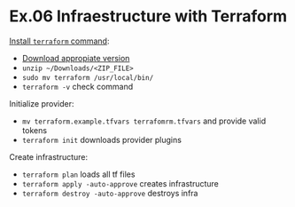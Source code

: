 # Ex.06 Infraestructure with Terraform

[Install `terraform` command]():
* [Download appropiate version](https://www.terraform.io/downloads.html)
* `unzip ~/Downloads/<ZIP_FILE>`
* `sudo mv terraform /usr/local/bin/`
* `terraform -v` check command

Initialize provider:
* `mv terraform.example.tfvars terrafomrm.tfvars` and provide valid tokens
* `terraform init` downloads provider plugins

Create infrastructure:
* `terraform plan` loads all tf files
* `terraform apply -auto-approve` creates infrastructure
* `terraform destroy -auto-approve` destroys infra
